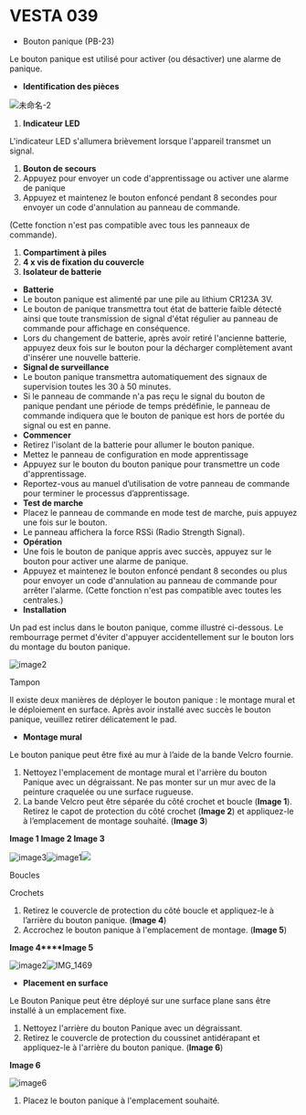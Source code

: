 # VESTA 039

-   Bouton panique (PB-23)

Le bouton panique est utilisé pour activer (ou désactiver) une alarme de panique.

-   **Identification des pièces**

![未命名-2](<.gitbook/assets/0 (8) (1).jpeg>)

1.  **Indicateur LED**

L'indicateur LED s'allumera brièvement lorsque l'appareil transmet un signal.

1.  **Bouton de secours**
2.  Appuyez pour envoyer un code d'apprentissage ou activer une alarme de panique
3.  Appuyez et maintenez le bouton enfoncé pendant 8 secondes pour envoyer un code d'annulation au panneau de commande.

(Cette fonction n'est pas compatible avec tous les panneaux de commande).

1.  **Compartiment à piles**
2.  **4 x vis de fixation du couvercle**
3.  **Isolateur de batterie**

-   **Batterie**
-   Le bouton panique est alimenté par une pile au lithium CR123A 3V.
-   Le bouton de panique transmettra tout état de batterie faible détecté ainsi que toute transmission de signal d'état régulier au panneau de commande pour affichage en conséquence.
-   Lors du changement de batterie, après avoir retiré l'ancienne batterie, appuyez deux fois sur le bouton pour la décharger complètement avant d'insérer une nouvelle batterie.
-   **Signal de surveillance**
-   Le bouton panique transmettra automatiquement des signaux de supervision toutes les 30 à 50 minutes.
-   Si le panneau de commande n'a pas reçu le signal du bouton de panique pendant une période de temps prédéfinie, le panneau de commande indiquera que le bouton de panique est hors de portée du signal ou est en panne.
-   **Commencer**
-   Retirez l'isolant de la batterie pour allumer le bouton panique.
-   Mettez le panneau de configuration en mode apprentissage
-   Appuyez sur le bouton du bouton panique pour transmettre un code d'apprentissage.
-   Reportez-vous au manuel d’utilisation de votre panneau de commande pour terminer le processus d’apprentissage.
-   **Test de marche**
-   Placez le panneau de commande en mode test de marche, puis appuyez une fois sur le bouton.
-   Le panneau affichera la force RSSi (Radio Strength Signal).
-   **Opération**
-   Une fois le bouton de panique appris avec succès, appuyez sur le bouton pour activer une alarme de panique.
-   Appuyez et maintenez le bouton enfoncé pendant 8 secondes ou plus pour envoyer un code d'annulation au panneau de commande pour arrêter l'alarme. (Cette fonction n'est pas compatible avec toutes les centrales.)
-   **Installation**

Un pad est inclus dans le bouton panique, comme illustré ci-dessous. Le rembourrage permet d'éviter d'appuyer accidentellement sur le bouton lors du montage du bouton panique.

![image2](<.gitbook/assets/1 (5) (1).jpeg>)

Tampon

Il existe deux manières de déployer le bouton panique : le montage mural et le déploiement en surface. Après avoir installé avec succès le bouton panique, veuillez retirer délicatement le pad.

-   **Montage mural**

Le bouton panique peut être fixé au mur à l’aide de la bande Velcro fournie.

1.  Nettoyez l'emplacement de montage mural et l'arrière du bouton Panique avec un dégraissant. Ne pas monter sur un mur avec de la peinture craquelée ou une surface rugueuse.
2.  La bande Velcro peut être séparée du côté crochet et boucle (**Image 1**). Retirez le capot de protection du côté crochet (**Image 2**) et appliquez-le à l’emplacement de montage souhaité. (**Image 3**)

**Image 1 Image 2 Image 3**

![image3](<.gitbook/assets/2 (1) (1) (1).jpeg>)![image1](<.gitbook/assets/3 (2) (1).jpeg>)![](<.gitbook/assets/4 (10).jpeg>)

Boucles

Crochets

1.  Retirez le couvercle de protection du côté boucle et appliquez-le à l’arrière du bouton panique. (**Image 4**)
2.  Accrochez le bouton panique à l'emplacement de montage. (**Image 5**)

**Image 4****Image 5**

![image2](<.gitbook/assets/5 (3) (1).jpeg>)![IMG_1469](<.gitbook/assets/6 (6) (1).jpeg>)

-   **Placement en surface**

Le Bouton Panique peut être déployé sur une surface plane sans être installé à un emplacement fixe.

1.  Nettoyez l'arrière du bouton Panique avec un dégraissant.
2.  Retirez le couvercle de protection du coussinet antidérapant et appliquez-le à l'arrière du bouton panique. (**Image 6**)

**Image 6**

![image6](<.gitbook/assets/7 (5) (1).jpeg>)

1.  Placez le bouton panique à l'emplacement souhaité.
